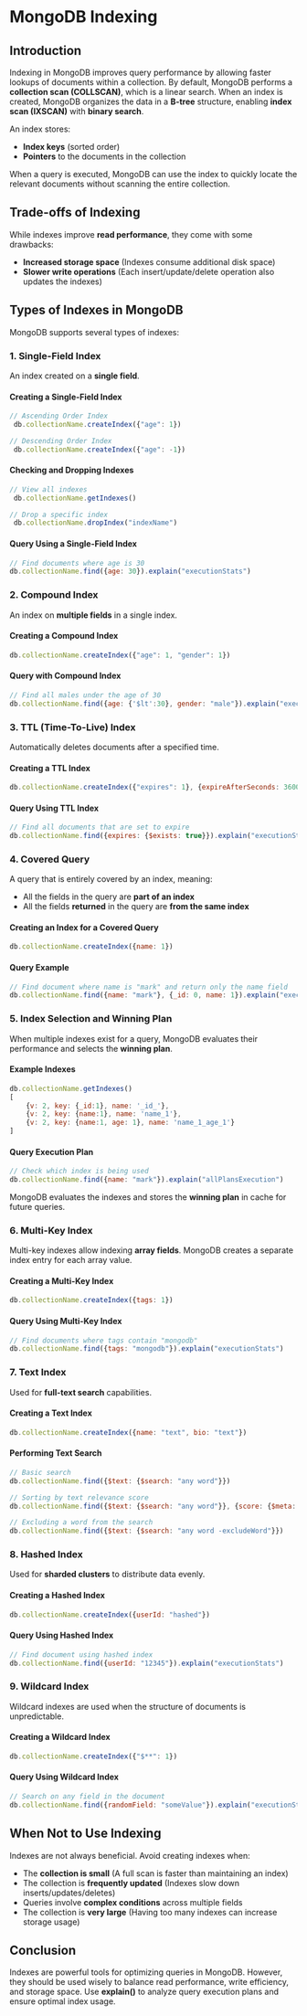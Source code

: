 # MongoDB Indexing

## Introduction
Indexing in MongoDB improves query performance by allowing faster lookups of documents within a collection. By default, MongoDB performs a **collection scan (COLLSCAN)**, which is a linear search. When an index is created, MongoDB organizes the data in a **B-tree** structure, enabling **index scan (IXSCAN)** with **binary search**.

An index stores:
- **Index keys** (sorted order)
- **Pointers** to the documents in the collection

When a query is executed, MongoDB can use the index to quickly locate the relevant documents without scanning the entire collection.

## Trade-offs of Indexing
While indexes improve **read performance**, they come with some drawbacks:
- **Increased storage space** (Indexes consume additional disk space)
- **Slower write operations** (Each insert/update/delete operation also updates the indexes)

## Types of Indexes in MongoDB
MongoDB supports several types of indexes:

### 1. Single-Field Index
An index created on a **single field**.

#### Creating a Single-Field Index
```javascript
// Ascending Order Index
 db.collectionName.createIndex({"age": 1})

// Descending Order Index
 db.collectionName.createIndex({"age": -1})
```

#### Checking and Dropping Indexes
```javascript
// View all indexes
 db.collectionName.getIndexes()

// Drop a specific index
 db.collectionName.dropIndex("indexName")
```

#### Query Using a Single-Field Index
```javascript
// Find documents where age is 30
db.collectionName.find({age: 30}).explain("executionStats")
```

### 2. Compound Index
An index on **multiple fields** in a single index.

#### Creating a Compound Index
```javascript
db.collectionName.createIndex({"age": 1, "gender": 1})
```

#### Query with Compound Index
```javascript
// Find all males under the age of 30
db.collectionName.find({age: {'$lt':30}, gender: "male"}).explain("executionStats")
```

### 3. TTL (Time-To-Live) Index
Automatically deletes documents after a specified time.

#### Creating a TTL Index
```javascript
db.collectionName.createIndex({"expires": 1}, {expireAfterSeconds: 3600})
```

#### Query Using TTL Index
```javascript
// Find all documents that are set to expire
db.collectionName.find({expires: {$exists: true}}).explain("executionStats")
```

### 4. Covered Query
A query that is entirely covered by an index, meaning:
- All the fields in the query are **part of an index**
- All the fields **returned** in the query are **from the same index**

#### Creating an Index for a Covered Query
```javascript
db.collectionName.createIndex({name: 1})
```

#### Query Example
```javascript
// Find document where name is "mark" and return only the name field
db.collectionName.find({name: "mark"}, {_id: 0, name: 1}).explain("executionStats")
```

### 5. Index Selection and Winning Plan
When multiple indexes exist for a query, MongoDB evaluates their performance and selects the **winning plan**.

#### Example Indexes
```javascript
db.collectionName.getIndexes()
[
    {v: 2, key: {_id:1}, name: '_id_'},
    {v: 2, key: {name:1}, name: 'name_1'},
    {v: 2, key: {name:1, age: 1}, name: 'name_1_age_1'}
]
```
#### Query Execution Plan
```javascript
// Check which index is being used
db.collectionName.find({name: "mark"}).explain("allPlansExecution")
```
MongoDB evaluates the indexes and stores the **winning plan** in cache for future queries.

### 6. Multi-Key Index
Multi-key indexes allow indexing **array fields**. MongoDB creates a separate index entry for each array value.

#### Creating a Multi-Key Index
```javascript
db.collectionName.createIndex({tags: 1})
```

#### Query Using Multi-Key Index
```javascript
// Find documents where tags contain "mongodb"
db.collectionName.find({tags: "mongodb"}).explain("executionStats")
```

### 7. Text Index
Used for **full-text search** capabilities.

#### Creating a Text Index
```javascript
db.collectionName.createIndex({name: "text", bio: "text"})
```

#### Performing Text Search
```javascript
// Basic search
db.collectionName.find({$text: {$search: "any word"}})

// Sorting by text relevance score
db.collectionName.find({$text: {$search: "any word"}}, {score: {$meta: "textScore"}}).sort({score: {$meta: "textScore"}})

// Excluding a word from the search
db.collectionName.find({$text: {$search: "any word -excludeWord"}})
```

### 8. Hashed Index
Used for **sharded clusters** to distribute data evenly.

#### Creating a Hashed Index
```javascript
db.collectionName.createIndex({userId: "hashed"})
```

#### Query Using Hashed Index
```javascript
// Find document using hashed index
db.collectionName.find({userId: "12345"}).explain("executionStats")
```

### 9. Wildcard Index
Wildcard indexes are used when the structure of documents is unpredictable.

#### Creating a Wildcard Index
```javascript
db.collectionName.createIndex({"$**": 1})
```

#### Query Using Wildcard Index
```javascript
// Search on any field in the document
db.collectionName.find({randomField: "someValue"}).explain("executionStats")
```

## When Not to Use Indexing
Indexes are not always beneficial. Avoid creating indexes when:
- The **collection is small** (A full scan is faster than maintaining an index)
- The collection is **frequently updated** (Indexes slow down inserts/updates/deletes)
- Queries involve **complex conditions** across multiple fields
- The collection is **very large** (Having too many indexes can increase storage usage)

## Conclusion
Indexes are powerful tools for optimizing queries in MongoDB. However, they should be used wisely to balance read performance, write efficiency, and storage space. Use **explain()** to analyze query execution plans and ensure optimal index usage.

